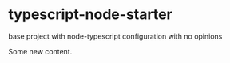 # typescript-node-starter
base project with node-typescript configuration with no opinions

Some new content.